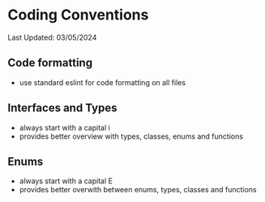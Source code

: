 # Coding Conventions
Last Updated: 03/05/2024

## Code formatting
- use standard eslint for code formatting on all files

## Interfaces and Types
- always start with a capital i
- provides better overview with types, classes, enums and functions

## Enums
- always start with a capital E
- provides better overwith between enums, types, classes and functions